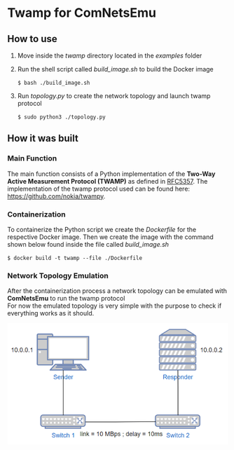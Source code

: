 # Twamp for ComNetsEmu

## How to use

1.  Move inside the *twamp* directory located in the *examples* folder
2. Run the shell script called *build_image.sh* to build the Docker image

	```
	$ bash ./build_image.sh
	```
3. Run *topology.py* to create the network topology and launch twamp protocol

	```
	$ sudo python3 ./topology.py
	```
	
## How it was built

### Main Function

The main function consists of a Python implementation of the **Two-Way Active Measurement Protocol (TWAMP)** as defined in [RFC5357](https://tools.ietf.org/html/rfc5357).
The implementation of the twamp protocol used can be found here: https://github.com/nokia/twampy.

### Containerization 

To containerize the Python script we create the *Dockerfile* for the respective Docker image.
Then we create the image with the command shown below found inside the file called *build_image.sh*

```
$ docker build -t twamp --file ./Dockerfile
```

###  Network Topology Emulation

After the containerization process a network topology can be emulated with **ComNetsEmu** to run the twamp protocol  
For now the emulated topology is very simple with the purpose to check if everything works as it should.

![image](/img/topology.PNG)

